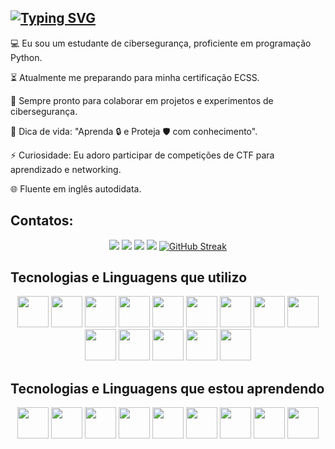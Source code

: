 ## [![Typing SVG](https://readme-typing-svg.demolab.com?font=IBM+Plex+Mono+&size=31&pause=1000&color=22F754&width=435&lines=Sobre+mim%3A)](https://git.io/typing-svg)

💻 Eu sou um estudante de cibersegurança, proficiente em programação Python.

⏳ Atualmente me preparando para minha certificação ECSS.

🚀 Sempre pronto para colaborar em projetos e experimentos de cibersegurança.

🎯 Dica de vida: "Aprenda 🔒 e Proteja 🛡️ com conhecimento".

⚡ Curiosidade: Eu adoro participar de competições de CTF para aprendizado e networking.

🌐 Fluente em inglês autodidata.

## Contatos:
<p align="center">
  <a href="https://hackerone.com/pepemf" target="_blank"><img src="https://img.shields.io/badge/-Hacker_one-1C1C1C?logo=hackerone&style=for-the-badge" target="_blank"></a>
  <a href="https://www.hackerrank.com/pepemf" target="_blank"><img src="https://img.shields.io/badge/-Hacker_Rank-1C1C1C?logo=hackerrank&style=for-the-badge" target="_blank"></a>
  <a href="https://www.instagram.com/_pepe_mf/" target="_blank"><img src="https://img.shields.io/badge/-instagram-E4405F?logo=instagram&logoColor=white&style=for-the-badge" target="_blank"></a>
  <a href="www.linkedin.com/in/pepemf/" target="_blank"><img src="https://img.shields.io/badge/-LinkedIn-informational?logo=linkedin&logoColor=white&style=for-the-badge" target="_blank"></a>
  <a href="https://git.io/streak-stats">
    <img src="https://streak-stats.demolab.com?user=pepemf&theme=dark&hide_border=true&border_radius=5&locale=pt_BR&date_format=j%20M%5B%20Y%5D" alt="GitHub Streak" />
  </a>
</p>



## Tecnologias e Linguagens que utilizo
<p align="center">
 <img src="https://cdn.jsdelivr.net/gh/devicons/devicon/icons/amazonwebservices/amazonwebservices-original-wordmark.svg" width=50 length=50/>
 <img src="https://cdn.jsdelivr.net/gh/devicons/devicon/icons/bash/bash-plain.svg" width=50 length=50/> 
 <img src="https://cdn.jsdelivr.net/gh/devicons/devicon/icons/css3/css3-original.svg" width=50 length=50/> 
 <img src="https://cdn.jsdelivr.net/gh/devicons/devicon/icons/git/git-original.svg" width=50 length=50/> 
 <img src="https://cdn.jsdelivr.net/gh/devicons/devicon/icons/github/github-original.svg" width=50 length=50/> 
 <img src="https://cdn.jsdelivr.net/gh/devicons/devicon/icons/godot/godot-original.svg" width=50 length=50/> 
 <img src="https://cdn.jsdelivr.net/gh/devicons/devicon/icons/html5/html5-original.svg" width=50 length=50/>
 <img src="https://cdn.jsdelivr.net/gh/devicons/devicon/icons/jupyter/jupyter-original-wordmark.svg" width=50 length=50/>
 <img src="https://cdn.jsdelivr.net/gh/devicons/devicon/icons/linux/linux-original.svg" width=50 length=50/>
 <img src="https://cdn.jsdelivr.net/gh/devicons/devicon/icons/oracle/oracle-original.svg" width=50 length=50/>
 <img src="https://cdn.jsdelivr.net/gh/devicons/devicon/icons/pandas/pandas-original.svg" width=50 length=50/>
 <img src="https://cdn.jsdelivr.net/gh/devicons/devicon/icons/python/python-original.svg" width=50 length=50/>
 <img src="https://cdn.jsdelivr.net/gh/devicons/devicon/icons/vim/vim-original.svg" width=50 length=50/>
 <img src="https://cdn.jsdelivr.net/gh/devicons/devicon/icons/anaconda/anaconda-original.svg" width=50 length=50/>
</p>
 
## Tecnologias e Linguagens que estou aprendendo
<p align="center">
<img src="https://cdn.jsdelivr.net/gh/devicons/devicon/icons/django/django-plain-wordmark.svg"width=50 length=50/>
<img src="https://cdn.jsdelivr.net/gh/devicons/devicon/icons/docker/docker-original.svg"width=50 length=50/>
<img src="https://cdn.jsdelivr.net/gh/devicons/devicon/icons/javascript/javascript-original.svg"width=50 length=50/>
<img src="https://cdn.jsdelivr.net/gh/devicons/devicon/icons/java/java-original.svg"width=50 length=50/>
<img src="https://cdn.jsdelivr.net/gh/devicons/devicon/icons/pytorch/pytorch-original-wordmark.svg"width=50 length=50/>
<img src="https://cdn.jsdelivr.net/gh/devicons/devicon/icons/qt/qt-original.svg"width=50 length=50/>
<img src="https://cdn.jsdelivr.net/gh/devicons/devicon/icons/tensorflow/tensorflow-original.svg"width=50 length=50/>
<img src="https://cdn.jsdelivr.net/gh/devicons/devicon/icons/typescript/typescript-plain.svg"width=50 length=50/>
<img src="https://cdn.jsdelivr.net/gh/devicons/devicon/icons/wordpress/wordpress-plain.svg"width=50 length=50/>
</p>
